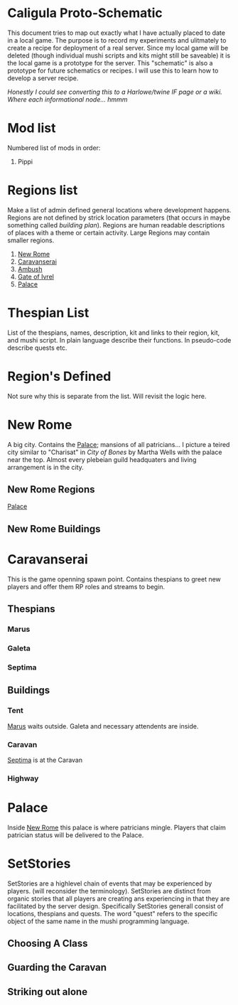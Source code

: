 # Caligula Proto-Schematic

This document tries to map out exactly what I have actually placed to date in a local game. The purpose is to record my experiments and ulitmately to create a recipe for deployment of a real server. Since my local game will be deleted (though individual mushi scripts and kits might still be saveable) it is the local game is a prototype for the server. This "schematic" is also a prototype for future schematics or recipes. I will use this to learn how to develop a server recipe.

_Honestly I could see converting this to a Harlowe/twine IF page or a wiki. Where each informational node... hmmm_

# Mod list
Numbered list of mods in order:
 1. Pippi
 
# Regions list
Make a list of admin defined general locations where development happens. Regions are not defined by strick location parameters (that occurs in maybe something called *building plan*). Regions are human readable descriptions of places with a theme or certain activity. Large Regions may contain smaller regions.

 1. [New Rome](#new-rome)
 2. [Caravanserai](#caravanserai)
 3. [Ambush](#ambush)
 4. [Gate of Ivrel](#gate-of-ivrel)
 5. [Palace](#palace)
 
# Thespian List
 List of the thespians, names, description, kit and links to their region, kit, and mushi script. In plain language describe their functions. In pseudo-code describe quests etc. 

# Region's Defined
Not sure why this is separate from the list. Will revisit the logic here.

# New Rome
A big city. Contains the [Palace](#palace); mansions of all patricians... I picture a teired city similar to "Charisat" in _City of Bones_ by Martha Wells with the palace near the top. Almost every plebeian guild headquaters and living arrangement is in the city.

## New Rome Regions
[Palace](#palace)

## New Rome Buildings

# Caravanserai
This is the game openning spawn point. Contains thespians to greet new players and offer them RP roles and streams to begin. 

## Thespians
### Marus
### Galeta
### Septima

## Buildings
### Tent
[Marus](#marus) waits outside. Galeta and necessary attendents are inside. 
### Caravan
[Septima](#septima) is at the Caravan
### Highway

# Palace
Inside [New Rome](#new-rome) this palace is where patricians mingle. Players that claim patrician status will be delivered to the Palace. 

# SetStories
SetStories are a highlevel chain of events that may be experienced by players. (will reconsider the terminology). 
SetStories are distinct from organic stories that all players are creating ans experiencing in that they are facilitated by the server design. 
Specifically SetStories generall consist of locations, thespians and quests. The word "quest" refers to the specific object of the same name in the mushi  programming language.
## Choosing A Class
## Guarding the Caravan
## Striking out alone 
